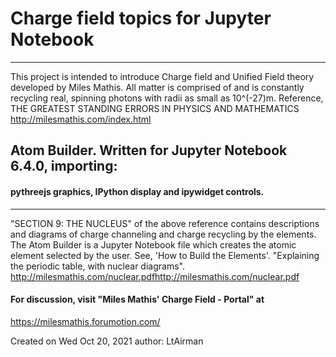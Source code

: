 
# Charge field topics for Jupyter Notebook
***
This project is intended to introduce Charge field and Unified Field 
theory developed by Miles Mathis. All matter is comprised of and is 
constantly recycling real, spinning photons with radii as small 
as 10^(-27)m. Reference, 
THE GREATEST STANDING ERRORS IN PHYSICS AND MATHEMATICS
http://milesmathis.com/index.html

## Atom Builder. Written for Jupyter Notebook 6.4.0, importing:
#### pythreejs graphics, IPython display and ipywidget controls. 
***
"SECTION 9: THE NUCLEUS" of the above reference contains descriptions 
and diagrams of charge channeling and charge recycling by the elements. 
The Atom Builder is a Jupyter Notebook file which creates the atomic 
element selected by the user. See, 'How to Build the Elements'. 
"Explaining the periodic table, with nuclear diagrams". 
http://milesmathis.com/nuclear.pdfhttp://milesmathis.com/nuclear.pdf

#### For discussion, visit "Miles Mathis' Charge Field - Portal" at
https://milesmathis.forumotion.com/

Created on Wed Oct 20, 2021
author: LtAirman